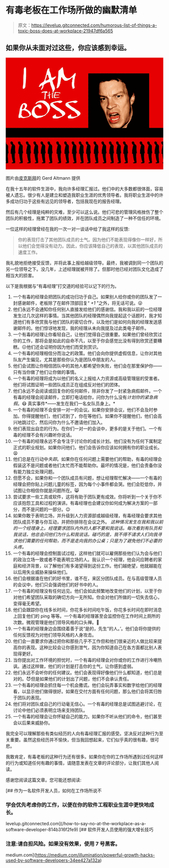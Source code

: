 # 有毒老板在工作场所做的幽默清单

> 原文：<https://levelup.gitconnected.com/humorous-list-of-things-a-toxic-boss-does-at-workplace-21947df6a565>

## 如果你从未面对过这些，你应该感到幸运。

![](img/619e3703300323f111bd07d0012f17d2.png)

图片由[皮克斯拜](https://pixabay.com/?utm_source=link-attribution&utm_medium=referral&utm_campaign=image&utm_content=432666)的 Gerd Altmann 提供

在我十五年的软件生涯中，我向许多经理汇报过。他们中的大多数都很体面，容易被人遗忘。很少有人是建立和塑造我职业生涯的优秀领导者。我将职业生涯中的许多成功归功于这些有远见的领导者，包括我现在的报告经理。

然后有几个经理是纯粹的灾难，至少可以这么说。他们可悲的管理风格挫伤了整个团队的积极性，拖累了团队的绩效，并在团队成员之间制造了一种不信任的环境。

一位这样的经理曾经在我的一次一对一谈话中给了我这样的反馈:

> 你的表现打击了其他团队成员的士气。因为他们不能表现得像你一样好，所以他们会觉得没有动力。因此，你应该降低自己的表现，以其他团队成员的速度工作。

我礼貌地拒绝接受反馈，并将此事上报给越级领导。最终，我被调到同一个团队的另一位领导之下。没几年，上述经理就被开除了。但那时他已经对团队文化造成了相当大的损害。

以下是我根据与“有毒经理”打交道的经验可以记下的行为。

1.  一个有毒的经理会把团队的成功归功于自己。如果别人给你或你的团队发了一封感谢邮件，老板除了在邮件顶部回复“ *+1* ”之外，将无话可说。😜
2.  他们永远不会通知你任何别人直接发给他们的感谢信。我和我以前的一位经理发生过几次这样的事情。当其他团队的经理偶然向我提起这个话题时，我才知道他们有多欣赏我与他们团队的密切合作，以及他们是如何向我的经理发送感谢邮件的。他们惊讶地发现，我的经理从未向我提及过此类电子邮件。
3.  一个有毒的经理让你看轻自己，让他们觉得自己很重要。如果他们曾经欣赏过你的工作，那将会是如此的自命不凡，以至于你会感觉比没有得到欣赏还要糟糕。😖他们还会证明你因为他们而受到赏识。
4.  一个有毒的经理相信分而治之的政策。他们会向你提供虚假信息，让你对其他队友产生偏见，尤其是那些你认为是团队中朋友的人。
5.  他们会试图让你相信团队中的其他人都希望你失败，他们会在那里保护你——只有当你做了他们让你做的事情。
6.  一个有毒的经理将成为以他们的名义上报给人力资源或高级管理层的受害者。他们将试图证明一些团队成员正在组成反对他们的团体。
7.  他们永远不会阅读或回复你的任何邮件，除非你发了一封紧急病假邮件。一个有毒的经理会阅读邮件，立即打电话给你，问你为什么没有*计划你的紧急病假*。😷
    真实事件*——发生在我们一名女队员身上。*
8.  一个有毒的经理不会安排一对一的会议。如果你安排会议，他们不会及时参加。你得提醒他们，他们迟到了，你在等他们。如果你不提醒他们，他们会高兴地跳过它，然后问你为什么不邀请他们加入。
9.  他们表现出自恋的行为。在你们一对一的会谈中，更多的是关于他们。一个有毒的经理不会有兴趣听你说话。
10.  一个有毒的经理永远不会专注于讨论你的成长计划。他们没有为任何下属制定正式的职业规划。如果你问他们，他们会告诉你应该如何拥有你的职业成长。😫
11.  他们总是在行动中*失踪*。如果你在任何问题上需要他们的帮助，有毒的经理会假装这不是问题或者他们太忙而不能帮助你。最坏的情况是，他们会责备你没有能力独立处理问题。
12.  但愿不会，如果你和一个团队成员有问题，想让经理帮忙解决——一个有毒的经理会把你贴上问题儿童的标签，因为每个小事件都会哭。他们会贬低你，并试图让你相信你就是问题所在。😸
13.  尝试要求一些工具或软件，这将有助于团队更有成效。你将听到一个关于你不应该抱怨工具和过程的演讲。有毒经理也会建议你如何成为解决方案的一部分，而不是问题的一部分。😉
14.  如果你敢于表明立场，并升级到人力资源部或越级经理，有毒经理会要求其他团队成员不要与你互动，并把你排除在会议之外。
    *这种情况发生在我和我以前的一个经理身上。经理要求团队内外的人都不要和我说话。每次看到有队员和我说话，他总会问他们为什么和我说话。碰巧的是，我不得不请求人们向我寻求他们需要的任何帮助，而不是走向我的办公桌；只是为了避免他们不必要的头疼。*
15.  一个有毒的经理会控制面试过程，这样他们就可以雇佣那些他们认为会与他们的政治立场一致或者不能表明立场的人。我认识一个经理，他会问应聘者的家庭和经济背景，以了解他们有多渴望得到这份工作。他们越绝望，他就越能在以后用失业威胁来操纵他们。
16.  他们会根据谁在他们的好书里，谁不在，来区分团队成员。在与高级管理人员的会议中，他们只会强调他们的好书中的人。
17.  一个有毒的经理没有任何远见。他们会如此频繁地改变他们的计划，以至于你对他们希望团队采取的确切方向一无所知。你会对他们所做的一切失去信心，变得毫无希望。
18.  他们会跟踪你在线多长时间，你花多长时间吃午饭，你花多长时间在即时消息上回复他们的 ping 等等。一个有毒的经理甚至会监控你在工作时间上厕所的次数。微观管理是他们领导风格的口头禅。🎃
19.  一个有毒的经理身边会围绕着善于说“是的，先生”的人。’。他们会将你提供的任何反馈视为对他们领导风格的人身攻击。
20.  他们会一直要求你通过把你和那些几乎不工作但和他们很亲近的人做比较来提高你的表现。这种比较会让你感到泄气，因为你知道自己在各方面都比别人表现得更好。
21.  当你提出对工作环境的担忧时，一个有毒的经理会对你或你的工作进行冷嘲热讽。通过这样做，他们的计划是打击你的士气，让你感到虚弱。
22.  他们永远不会听你的任何建议。他们会表现得好像他们什么都知道，他们总是对的。😈但是如果他们的计划出了问题，他们不会承认责任。
23.  一个有毒的经理会抓住每一个机会撒谎。他们会玩弄事实和数字给他们的经理看，以显示他们做得很好。如果在交付方面有任何问题，那么他们会将其归咎于团队的表现。
24.  他们将对团队或自己的行动毫无信心。一个有毒的经理总是试图逃避讨论，在讨论中他们必须表明立场来支持团队。
25.  一个有毒的经理会让你怀疑自己的能力。如果你不听从他们的命令，他们甚至会以后果来威胁你。

我完全可以理解那些有类似经历的人向有毒经理汇报的感受。坚决反对这种行为至关重要。虽然这些经历并不愉快，但当我回想起来，它们似乎真的很有趣，很可悲。

我敢肯定，有毒老板的这种行为还有很多。如果你在你的工作场所遇到过任何这样的行为或知道任何有趣的事情，请随意发表在文章的评论部分，让我们其他人阅读。

感谢您阅读这篇文章。您可能还想阅读:

[](/how-to-say-no-at-the-workplace-as-a-software-developer-814b316f2fe9) [## 作为一名软件开发人员，如何在工作场所说不

### 学会优先考虑你的工作，以便在你的软件工程职业生涯中更快地成长。

levelup.gitconnected.com](/how-to-say-no-at-the-workplace-as-a-software-developer-814b316f2fe9) [](https://medium.com/illumination/powerful-growth-hacks-used-by-software-developers-34ee427a132a) [## 软件开发人员使用的强大增长技巧

### 注意:请自担风险。如果没有效果，使用 7 号黑客。

medium.com](https://medium.com/illumination/powerful-growth-hacks-used-by-software-developers-34ee427a132a)